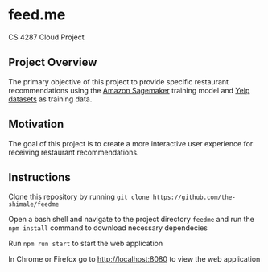 # feed.me
CS 4287 Cloud Project
## Project Overview
The primary objective of this project to provide specific restaurant recommendations using the [Amazon Sagemaker](https://docs.aws.amazon.com/sagemaker/latest/dg/whatis.html) training model and [Yelp datasets](https://www.yelp.com/dataset/documentation/main) as training data.
## Motivation
The goal of this project is to create a more interactive user experience for receiving restaurant recommendations.
## Instructions
Clone this repository by running `git clone https://github.com/the-shimale/feedme`

Open a bash shell and navigate to the project directory `feedme` and run the `npm install` command to download necessary dependecies

Run `npm run start` to start the web application

In Chrome or Firefox go to <http://localhost:8080> to view the web application
